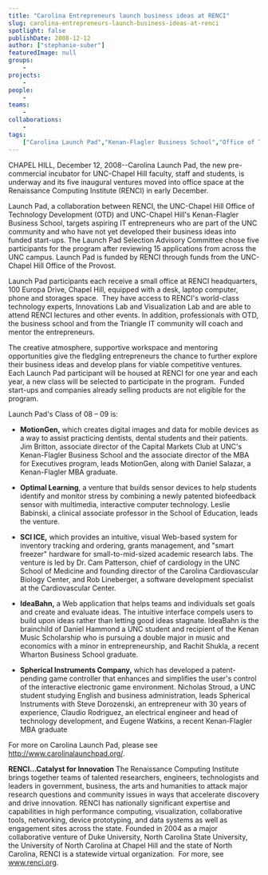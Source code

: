 ```yaml
---
title: "Carolina Entrepreneurs launch business ideas at RENCI"
slug: carolina-entrepreneurs-launch-business-ideas-at-renci
spotlight: false
publishDate: 2008-12-12
author: ["stephanie-suber"]
featuredImage: null
groups:
    - 
projects:
    - 
people:
    - 
teams: 
    - 
collaborations:
    - 
tags:
    ["Carolina Launch Pad","Kenan-Flagler Business School","Office of Technology Development (OTD)"]
---
```

<p style="text-align: left;">CHAPEL HILL, December 12, 2008--Carolina Launch Pad, the new pre-commercial incubator for UNC-Chapel Hill faculty, staff and students, is underway and its five inaugural ventures moved into office space at the Renaissance Computing Institute (RENCI) in early December.</p>
Launch Pad, a collaboration between RENCI, the UNC-Chapel Hill Office of Technology Development (OTD) and UNC-Chapel Hill's Kenan-Flagler Business School, targets aspiring IT entrepreneurs who are part of the UNC community and who have not yet developed their business ideas into funded start-ups. The Launch Pad Selection Advisory Committee chose five participants for the program after reviewing 15 applications from across the UNC campus. Launch Pad is funded by RENCI through funds from the UNC-Chapel Hill Office of the Provost.

Launch Pad participants each receive a small office at RENCI headquarters, 100 Europa Drive, Chapel Hill, equipped with a desk, laptop computer, phone and storages space.  They have access to RENCI's world-class technology experts, Innovations Lab and Visualization Lab and are able to attend RENCI lectures and other events. In addition, professionals with OTD, the business school and from the Triangle IT community will coach and mentor the entrepreneurs.

The creative atmosphere, supportive workspace and mentoring opportunities give the fledgling entrepreneurs the chance to further explore their business ideas and develop plans for viable competitive ventures. Each Launch Pad participant will be housed at RENCI for one year and each year, a new class will be selected to participate in the program.  Funded start-ups and companies already selling products are not eligible for the program.

Launch Pad's Class of 08 – 09 is:
<ul type="disc">
	<li><strong>MotionGen,</strong> which creates digital images and data for mobile devices as a way to assist practicing dentists, dental students and their patients. Jim Britton, associate director of the Capital Markets Club at UNC's Kenan-Flagler Business School and the associate director of the MBA for Executives program, leads MotionGen, along with Daniel Salazar, a Kenan-Flagler MBA graduate.</li>
</ul>
<ul type="disc">
	<li><strong>Optimal Learning</strong>, a venture that builds sensor devices to help students identify and monitor stress by combining a newly patented biofeedback sensor with multimedia, interactive computer technology. Leslie Babinski, a clinical associate professor in the School of Education, leads the venture.</li>
</ul>
<ul type="disc">
	<li><strong>SCI ICE,</strong> which provides an intuitive, visual Web-based system for inventory tracking and ordering, grants management, and "smart freezer" hardware for small-to-mid-sized academic research labs. The venture is led by Dr. Cam Patterson, chief of cardiology in the UNC School of Medicine and founding director of the Carolina Cardiovascular Biology Center, and Rob Lineberger, a software development specialist at the Cardiovascular Center.</li>
</ul>
<ul type="disc">
	<li><strong>IdeaBahn,</strong> a Web application that helps teams and individuals set goals and create and evaluate ideas. The intuitive interface compels users to build upon ideas rather than letting good ideas stagnate. IdeaBahn is the brainchild of Daniel Hammond a UNC student and recipient of the Kenan Music Scholarship who is pursuing a double major in music and economics with a minor in entrepreneurship, and Rachit Shukla, a recent Wharton Business School graduate.</li>
</ul>
<ul type="disc">
	<li><strong>Spherical Instruments Company,</strong> which has developed a patent-pending game controller that enhances and simplifies the user's control of the interactive electronic game environment. Nicholas Stroud, a UNC student studying English and business administration, leads Spherical Instruments with Steve Dorozenski, an entrepreneur with 30 years of experience, Claudio Rodriguez, an electrical engineer and head of technology development, and Eugene Watkins, a recent Kenan-Flagler MBA graduate</li>
</ul>
For more on Carolina Launch Pad, please see <a href="http://www.carolinalaunchpad.org/" target="_blank">http://www.carolinalaunchpad.org/</a>.

<strong>RENCI…Catalyst for Innovation</strong>
The Renaissance Computing Institute brings together teams of talented researchers, engineers, technologists and leaders in government, business, the arts and humanities to attack major research questions and community issues in ways that accelerate discovery and drive innovation. RENCI has nationally significant expertise and capabilities in high performance computing, visualization, collaborative tools, networking, device prototyping, and data systems as well as engagement sites across the state. Founded in 2004 as a major collaborative venture of Duke University, North Carolina State University, the University of North Carolina at Chapel Hill and the state of North Carolina, RENCI is a statewide virtual organization.  For more, see <a href="https://www.renci.org/">www.renci.org</a>.
